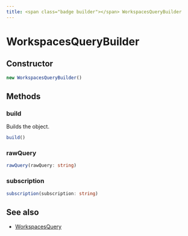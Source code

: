 ```yaml
---
title: <span class="badge builder"></span> WorkspacesQueryBuilder
---
```

# <span class="badge builder"></span> WorkspacesQueryBuilder

## Constructor

```typescript
new WorkspacesQueryBuilder()
```
## Methods

### <span class="badge object-method"></span> build

Builds the object.

```typescript
build()
```

### <span class="badge object-method"></span> rawQuery

```typescript
rawQuery(rawQuery: string)
```

### <span class="badge object-method"></span> subscription

```typescript
subscription(subscription: string)
```

## See also

 * <span class="badge object-type-interface"></span> [WorkspacesQuery](./object-WorkspacesQuery.md)

